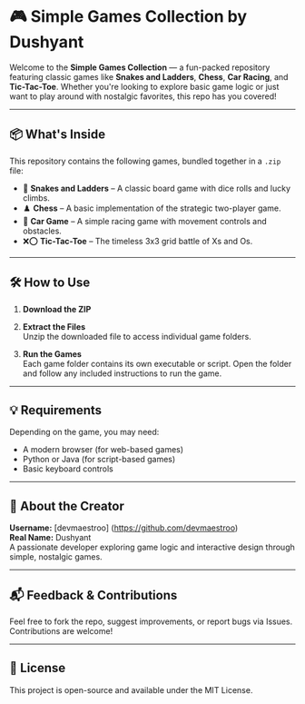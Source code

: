 # 🎮 Simple Games Collection by Dushyant

Welcome to the **Simple Games Collection** — a fun-packed repository featuring classic games like **Snakes and Ladders**, **Chess**, **Car Racing**, and **Tic-Tac-Toe**. Whether you're looking to explore basic game logic or just want to play around with nostalgic favorites, this repo has you covered!

---

## 📦 What's Inside

This repository contains the following games, bundled together in a `.zip` file:

- 🐍 **Snakes and Ladders** – A classic board game with dice rolls and lucky climbs.
- ♟️ **Chess** – A basic implementation of the strategic two-player game.
- 🚗 **Car Game** – A simple racing game with movement controls and obstacles.
- ❌⭕ **Tic-Tac-Toe** – The timeless 3x3 grid battle of Xs and Os.

---

## 🛠️ How to Use

1. **Download the ZIP**  

2. **Extract the Files**  
   Unzip the downloaded file to access individual game folders.

3. **Run the Games**  
   Each game folder contains its own executable or script. Open the folder and follow any included instructions to run the game.

---

## 💡 Requirements

Depending on the game, you may need:

- A modern browser (for web-based games)
- Python or Java (for script-based games)
- Basic keyboard controls

---

## 👤 About the Creator

**Username:** [devmaestroo] (https://github.com/devmaestroo)  
**Real Name:** Dushyant  
A passionate developer exploring game logic and interactive design through simple, nostalgic games.

---

## 📬 Feedback & Contributions

Feel free to fork the repo, suggest improvements, or report bugs via Issues. Contributions are welcome!

---

## 📄 License

This project is open-source and available under the MIT License.
